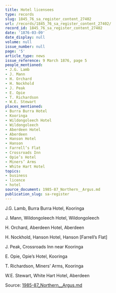 ```yaml
---
title: Hotel licensees
type: records
slug: 1845_76_sa_register_content_27402
url: /records/1845_76_sa_register_content_27402/
record_id: 1845_76_sa_register_content_27402
date: '1876-03-09'
date_display: null
volume: null
issue_number: null
page: '5'
article_type: news
issue_reference: 9 March 1876, page 5
people_mentioned:
- J.G. Lamb
- J. Mann
- H. Orchard
- H. Nockhold
- J. Peak
- E. Opie
- T. Richardson
- W.E. Stewart
places_mentioned:
- Burra Burra Hotel
- Kooringa
- Wildongoleech Hotel
- Wildongoleech
- Aberdeen Hotel
- Aberdeen
- Hanson Hotel
- Hanson
- Farrell’s Flat
- Crossroads Inn
- Opie’s Hotel
- Miners’ Arms
- White Hart Hotel
topics:
- business
- licence
- hotel
source_document: 1985-87_Northern__Argus.md
publication_slug: sa-register
---
```


J.G. Lamb, Burra Burra Hotel, Kooringa

J. Mann, Wildongoleech Hotel, Wildongoleech

H. Orchard, Aberdeen Hotel, Aberdeen

H. Nockhold, Hanson Hotel, Hanson [Farrell’s Flat]

J. Peak, Crossroads Inn near Kooringa

E. Opie, Opie’s Hotel, Kooringa

T. Richardson, Miners’ Arms, Kooringa

W.E. Stewart, White Hart Hotel, Aberdeen

Source: [1985-87_Northern__Argus.md](/downloads/markdown/1985-87_Northern__Argus.md)
